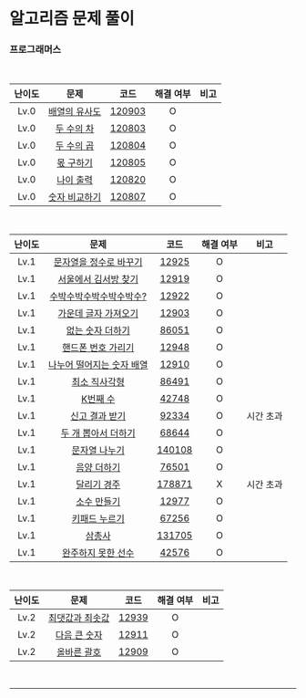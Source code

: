 # 알고리즘 문제 풀이

### 프로그래머스

<br />

| 난이도 |                                    문제                                    |                                                코드                                                 | 해결 여부 | 비고 |
| :----: | :------------------------------------------------------------------------: | :-------------------------------------------------------------------------------------------------: | :-------: | :--: |
|  Lv.0  | [배열의 유사도](https://programmers.co.kr/learn/courses/30/lessons/120903) | [120903](https://github.com/ParkGana/algorithm-javascript/blob/master/programmers/level0/120903.js) |     O     |      |
|  Lv.0  |  [두 수의 차](https://programmers.co.kr/learn/courses/30/lessons/120803)   | [120803](https://github.com/ParkGana/algorithm-javascript/blob/master/programmers/level0/120803.js) |     O     |      |
|  Lv.0  |  [두 수의 곱](https://programmers.co.kr/learn/courses/30/lessons/120804)   | [120804](https://github.com/ParkGana/algorithm-javascript/blob/master/programmers/level0/120804.js) |     O     |      |
|  Lv.0  |   [몫 구하기](https://programmers.co.kr/learn/courses/30/lessons/120805)   | [120805](https://github.com/ParkGana/algorithm-javascript/blob/master/programmers/level0/120805.js) |     O     |      |
|  Lv.0  |   [나이 출력](https://programmers.co.kr/learn/courses/30/lessons/120820)   | [120820](https://github.com/ParkGana/algorithm-javascript/blob/master/programmers/level0/120820.js) |     O     |      |
|  Lv.0  | [숫자 비교하기](https://programmers.co.kr/learn/courses/30/lessons/120807) | [120807](https://github.com/ParkGana/algorithm-javascript/blob/master/programmers/level0/120807.js) |     O     |      |

<br />

| 난이도 |                                         문제                                          |                                                코드                                                 | 해결 여부 |   비고    |
| :----: | :-----------------------------------------------------------------------------------: | :-------------------------------------------------------------------------------------------------: | :-------: | :-------: |
|  Lv.1  |  [문자열을 정수로 바꾸기](https://programmers.co.kr/learn/courses/30/lessons/12925)   |  [12925](https://github.com/ParkGana/algorithm-javascript/blob/master/programmers/level1/12925.js)  |     O     |           |
|  Lv.1  |   [서울에서 김서방 찾기](https://programmers.co.kr/learn/courses/30/lessons/12919)    |  [12919](https://github.com/ParkGana/algorithm-javascript/blob/master/programmers/level1/12919.js)  |     O     |           |
|  Lv.1  |  [수박수박수박수박수박수?](https://programmers.co.kr/learn/courses/30/lessons/12922)  |  [12922](https://github.com/ParkGana/algorithm-javascript/blob/master/programmers/level1/12922.js)  |     O     |           |
|  Lv.1  |   [가운데 글자 가져오기](https://programmers.co.kr/learn/courses/30/lessons/12903)    |  [12903](https://github.com/ParkGana/algorithm-javascript/blob/master/programmers/level1/12903.js)  |     O     |           |
|  Lv.1  |     [없는 숫자 더하기](https://programmers.co.kr/learn/courses/30/lessons/86051)      |  [86051](https://github.com/ParkGana/algorithm-javascript/blob/master/programmers/level1/86051.js)  |     O     |           |
|  Lv.1  |    [핸드폰 번호 가리기](https://programmers.co.kr/learn/courses/30/lessons/12948)     |  [12948](https://github.com/ParkGana/algorithm-javascript/blob/master/programmers/level1/12948.js)  |     O     |           |
|  Lv.1  | [나누어 떨어지는 숫자 배열](https://programmers.co.kr/learn/courses/30/lessons/12910) |  [12910](https://github.com/ParkGana/algorithm-javascript/blob/master/programmers/level1/12910.js)  |     O     |           |
|  Lv.1  |       [최소 직사각형](https://programmers.co.kr/learn/courses/30/lessons/86491)       |  [86491](https://github.com/ParkGana/algorithm-javascript/blob/master/programmers/level1/86491.js)  |     O     |           |
|  Lv.1  |         [K번째 수](https://programmers.co.kr/learn/courses/30/lessons/42748)          |  [42748](https://github.com/ParkGana/algorithm-javascript/blob/master/programmers/level1/42748.js)  |     O     |           |
|  Lv.1  |      [신고 결과 받기](https://programmers.co.kr/learn/courses/30/lessons/92334)       |  [92334](https://github.com/ParkGana/algorithm-javascript/blob/master/programmers/level1/92334.js)  |     O     | 시간 초과 |
|  Lv.1  |    [두 개 뽑아서 더하기](https://programmers.co.kr/learn/courses/30/lessons/68644)    |  [68644](https://github.com/ParkGana/algorithm-javascript/blob/master/programmers/level1/68644.js)  |     O     |           |
|  Lv.1  |      [문자열 나누기](https://programmers.co.kr/learn/courses/30/lessons/140108)       | [140108](https://github.com/ParkGana/algorithm-javascript/blob/master/programmers/level1/140108.js) |     O     |           |
|  Lv.1  |        [음양 더하기](https://programmers.co.kr/learn/courses/30/lessons/76501)        |  [76501](https://github.com/ParkGana/algorithm-javascript/blob/master/programmers/level1/76501.js)  |     O     |           |
|  Lv.1  |       [달리기 경주](https://programmers.co.kr/learn/courses/30/lessons/178871)        | [178871](https://github.com/ParkGana/algorithm-javascript/blob/master/programmers/level1/178871.js) |     X     | 시간 초과 |
|  Lv.1  |        [소수 만들기](https://programmers.co.kr/learn/courses/30/lessons/12977)        |  [12977](https://github.com/ParkGana/algorithm-javascript/blob/master/programmers/level1/12977.js)  |     O     |           |
|  Lv.1  |       [키패드 누르기](https://programmers.co.kr/learn/courses/30/lessons/67256)       |  [67256](https://github.com/ParkGana/algorithm-javascript/blob/master/programmers/level1/67256.js)  |     O     |           |
|  Lv.1  |          [삼총사](https://programmers.co.kr/learn/courses/30/lessons/131705)          | [131705](https://github.com/ParkGana/algorithm-javascript/blob/master/programmers/level1/131705.js) |     O     |           |
|  Lv.1  |    [완주하지 못한 선수](https://programmers.co.kr/learn/courses/30/lessons/42576)     |  [42576](https://github.com/ParkGana/algorithm-javascript/blob/master/programmers/level1/42576.js)  |     O     |           |

<br />

| 난이도 |                                    문제                                     |                                               코드                                                | 해결 여부 | 비고 |
| :----: | :-------------------------------------------------------------------------: | :-----------------------------------------------------------------------------------------------: | :-------: | :--: |
|  Lv.2  | [최댓값과 최솟값](https://programmers.co.kr/learn/courses/30/lessons/12939) | [12939](https://github.com/ParkGana/algorithm-javascript/blob/master/programmers/level2/12939.js) |     O     |      |
|  Lv.2  |  [다음 큰 숫자](https://programmers.co.kr/learn/courses/30/lessons/12911)   | [12911](https://github.com/ParkGana/algorithm-javascript/blob/master/programmers/level2/12911.js) |     O     |      |
|  Lv.2  |   [올바른 괄호](https://programmers.co.kr/learn/courses/30/lessons/12909)   | [12909](https://github.com/ParkGana/algorithm-javascript/blob/master/programmers/level2/12909.js) |     O     |      |

<br />

---
